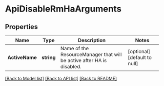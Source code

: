 # ApiDisableRmHaArguments

## Properties
Name | Type | Description | Notes
------------ | ------------- | ------------- | -------------
**ActiveName** | **string** | Name of the ResourceManager that will be active after HA is disabled. | [optional] [default to null]

[[Back to Model list]](../README.md#documentation-for-models) [[Back to API list]](../README.md#documentation-for-api-endpoints) [[Back to README]](../README.md)


